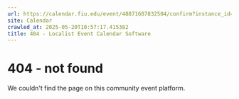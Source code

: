 ```yaml
---
url: https://calendar.fiu.edu/event/48871687832504/confirm?instance_id=49163465259468&return=https%3A%2F%2Fcalendar.fiu.edu%2Fcalendar%3Fevent_types%255B%255D%3D121720
site: Calendar
crawled_at: 2025-05-20T10:57:17.415382
title: 404 - Localist Event Calendar Software
---
```


# 404 - not found
We couldn't find the page on this community event platform.
